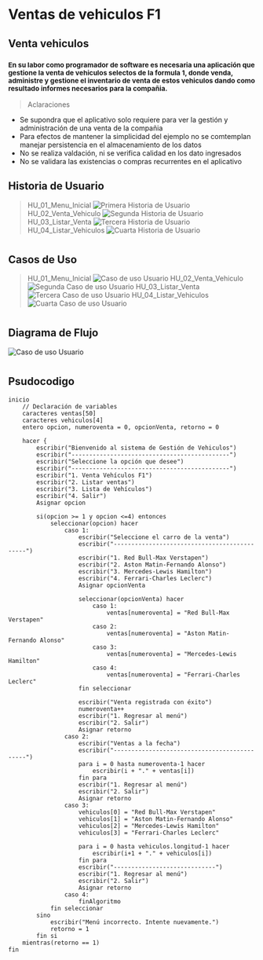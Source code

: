 # Ventas de vehiculos F1
## Venta vehiculos
### <sub> En su labor como programador de software es necesaria una aplicación que gestione la venta de vehiculos selectos de la formula 1, donde venda, administre y gestione el inventario de venta de estos vehiculos dando como resultado informes necesarios para la compañia.</sub>

> Aclaraciones
+ Se supondra que el aplicativo solo requiere para ver la gestión y administración de una venta de la compañia
+ Para efectos de mantener la simplicidad del ejemplo no se comtemplan manejar persistencia en el almacenamiento de los datos
+ No se realiza valdación, ni se verifica calidad en los dato ingresados
+ No se validara las existencias o compras recurrentes en el aplicativo

## Historia de Usuario
> HU_01_Menu_Inicial
![Primera Historia de Usuario](HU/HU_01.JPG)
> HU_02_Venta_Vehiculo
![Segunda Historia de Usuario](HU/HU_02.JPG)
> HU_03_Listar_Venta
![Tercera Historia de Usuario](HU/HU_03.JPG)
> HU_04_Listar_Vehiculos
![Cuarta Historia de Usuario](HU/HU_04.JPG)
#
## Casos de Uso
> HU_01_Menu_Inicial
![Caso de uso Usuario](CU/HU_01.jpeg)
> HU_02_Venta_Vehiculo
![Segunda Caso de uso Usuario](CU/HU_01.jpeg)
> HU_03_Listar_Venta
![Tercera Caso de uso Usuario](CU/HU_01.jpeg)
> HU_04_Listar_Vehiculos
![Cuarta Caso de uso Usuario](CU/HU_01.jpeg)
#
## Diagrama de Flujo
![Caso de uso Usuario](CU/DFD.jpeg)
#
## Psudocodigo
```
inicio
    // Declaración de variables
    caracteres ventas[50]
    caracteres vehiculos[4]
    entero opcion, numeroventa = 0, opcionVenta, retorno = 0
    
    hacer {
        escribir("Bienvenido al sistema de Gestión de Vehiculos")
        escribir("---------------------------------------------")
        escribir("Seleccione la opción que desee")
        escribir("---------------------------------------------")
        escribir("1. Venta Vehículos F1")
        escribir("2. Listar ventas")
        escribir("3. Lista de Vehículos")
        escribir("4. Salir")
        Asignar opcion 
        
        si(opcion >= 1 y opcion <=4) entonces
            seleccionar(opcion) hacer
                caso 1:
                    escribir("Seleccione el carro de la venta")
                    escribir("---------------------------------------------")
                    escribir("1. Red Bull-Max Verstapen")
                    escribir("2. Aston Matin-Fernando Alonso")
                    escribir("3. Mercedes-Lewis Hamilton")
                    escribir("4. Ferrari-Charles Leclerc")
                    Asignar opcionVenta 
                    
                    seleccionar(opcionVenta) hacer
                        caso 1:
                            ventas[numeroventa] = "Red Bull-Max Verstapen"
                        caso 2:
                            ventas[numeroventa] = "Aston Matin-Fernando Alonso"
                        caso 3:
                            ventas[numeroventa] = "Mercedes-Lewis Hamilton"
                        caso 4:
                            ventas[numeroventa] = "Ferrari-Charles Leclerc"
                    fin seleccionar
                    
                    escribir("Venta registrada con éxito")
                    numeroventa++
                    escribir("1. Regresar al menú")
                    escribir("2. Salir")
                    Asignar retorno 
                caso 2:
                    escribir("Ventas a la fecha")
                    escribir("---------------------------------------------")
                    para i = 0 hasta numeroventa-1 hacer
                        escribir(i + "." + ventas[i])
                    fin para
                    escribir("1. Regresar al menú")
                    escribir("2. Salir")
                    Asignar retorno 
                caso 3:
                    vehiculos[0] = "Red Bull-Max Verstapen"
                    vehiculos[1] = "Aston Matin-Fernando Alonso"
                    vehiculos[2] = "Mercedes-Lewis Hamilton"
                    vehiculos[3] = "Ferrari-Charles Leclerc"
                    
                    para i = 0 hasta vehiculos.longitud-1 hacer
                        escribir(i+1 + "." + vehiculos[i])
                    fin para
                    escribir("-----------------------------")
                    escribir("1. Regresar al menú")
                    escribir("2. Salir")
                    Asignar retorno 
                caso 4:
                    finAlgoritmo
            fin seleccionar
        sino
            escribir("Menú incorrecto. Intente nuevamente.")
            retorno = 1
        fin si
    mientras(retorno == 1)
fin
```

